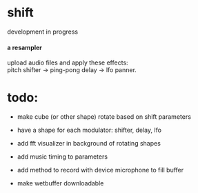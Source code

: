 # shift

development in progress

#### a resampler
upload audio files and apply these effects:  
pitch shifter -> ping-pong delay -> lfo panner. 


# todo: 
- make cube (or other shape) rotate based on shift parameters
- have a shape for each modulator: shifter, delay, lfo
- add fft visualizer in background of rotating shapes

- add music timing to parameters
- add method to record with device microphone to fill buffer
- make wetbuffer downloadable
